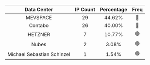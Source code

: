 | Data Center | IP Count | Percentage | Freq |
|:------------:|:--------:|:-----------:|:-----:|
| MEVSPACE | 29 | 44.62% | 🔴 |
| Contabo | 26 | 40.00% | 🔴 |
| HETZNER | 7 | 10.77% | 🟢 |
| Nubes | 2 | 3.08% | 🟢 |
| Michael Sebastian Schinzel | 1 | 1.54% | 🟢 |